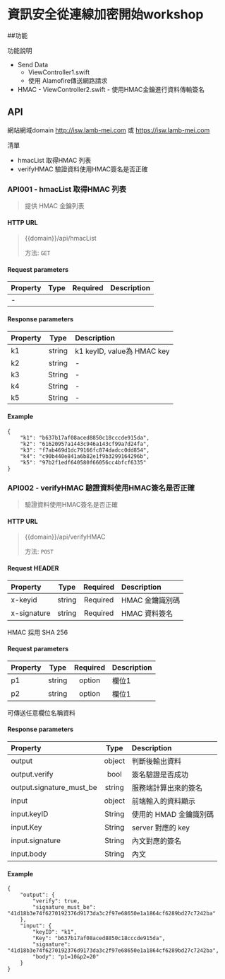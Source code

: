 # 資訊安全從連線加密開始workshop



##功能

功能說明

  - Send Data
      - ViewController1.swift
      - 使用 Alamofire傳送網路請求
  - HMAC 
        - ViewController2.swift
        - 使用HMAC金鑰進行資料傳輸簽名



## API

網站網域domain  http://isw.lamb-mei.com   或 https://isw.lamb-mei.com

清單
 -  hmacList 取得HMAC 列表
 -  verifyHMAC 驗證資料使用HMAC簽名是否正確


###  API001 - hmacList 取得HMAC 列表

> 提供 HMAC 金鑰列表 

#### HTTP URL

> {{domain}}/api/hmacList
>
> 方法: `GET`



#### Request  parameters

| Property | Type | Required | Description |
| :------- | :--: | :------: | :---------- |
| -        |      |          |             |

#### Response parameters

| Property |  Type  | Description              |
| :------- | :----: | :----------------------- |
| k1  | string | k1 keyID, value為 HMAC key                  |
| k2   | string | -                 |
| k3  | String | - |
| k4  | String | - |
| k5  | String | - |

#### Example
```
{
    "k1": "b637b17af08aced8850c18cccde915da",
    "k2": "61620957a1443c946a143cf99a7d24fa",
    "k3": "f7ab469d1dc79166fc874dadcc0dd854",
    "k4": "c90b440e841a6b82e1f9b3299164296b",
    "k5": "97b2f1edf640580f66056cc4bfcf6335"
}
```


###  API002 -  verifyHMAC 驗證資料使用HMAC簽名是否正確

> 驗證資料使用HMAC簽名是否正確

#### HTTP URL

> {{domain}}/api/verifyHMAC
>
> 方法: `POST`


#### Request  HEADER

| Property | Type | Required | Description |
| :------- | :--: | :------: | :---------- |
| x-keyid        |   string   |     Required     |    HMAC 金鑰識別碼    |
| x-signature     |  string   |     Required     |    HMAC 資料簽名    |

HMAC 採用 SHA 256

#### Request  parameters

| Property | Type | Required | Description |
| :------- | :--: | :------: | :---------- |
| p1     |   string   | option         |  欄位1           |
| p2     |   string   | option       |  欄位1     |

可傳送任意欄位名稱資料

#### Response parameters

| Property |  Type  | Description              |
| :------- | :----: | :----------------------- |
| output  | object | 判斷後輸出資料                  |
| output.verify   | bool | 簽名驗證是否成功                 |
| output.signature_must_be   | string | 服務端計算出來的簽名  |
| input  | object | 前端輸入的資料顯示 |
| input.keyID  | String | 使用的 HMAD 金鑰識別碼 |
| input.Key  | String | server 對應的 key |
| input.signature  | String | 內文對應的簽名 |
| input.body  | String | 內文 |

#### Example
```
{
    "output": {
        "verify": true,
        "signature_must_be": "41d18b3e74f6270192376d9173da3c2f97e68650e1a1864cf6289bd27c7242ba"
    },
    "input": {
        "keyID": "k1",
        "Key": "b637b17af08aced8850c18cccde915da",
        "signature": "41d18b3e74f6270192376d9173da3c2f97e68650e1a1864cf6289bd27c7242ba",
        "body": "p1=10&p2=20"
    }
}
```

